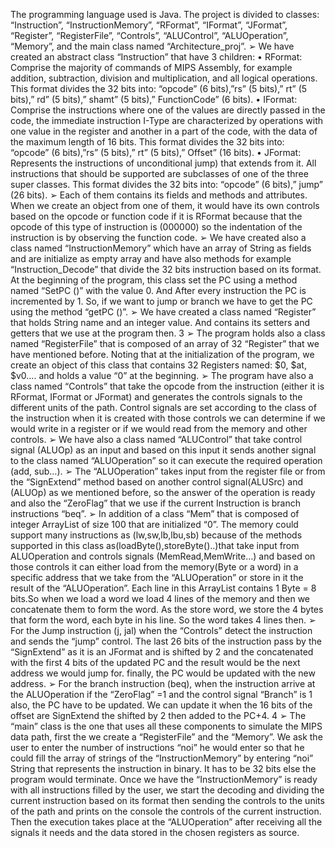 The programming language used is Java. The project is divided to classes: “Instruction”,
“InstructionMemory”, “RFormat”, “IFormat”, “JFormat”, “Register”, “RegisterFile”,
“Controls”, “ALUControl”, “ALUOperation”, “Memory”, and the main class named
“Architecture_proj”.
➢ We have created an abstract class “Instruction” that have 3 children:
• RFormat: Comprise the majority of commands of MIPS Assembly, for example addition,
subtraction, division and multiplication, and all logical operations.
This format divides the 32 bits into: “opcode” (6 bits),”rs” (5 bits),” rt” (5 bits),” rd” (5
bits),” shamt” (5 bits),” FunctionCode” (6 bits).
• IFormat: Comprise the instructions where one of the values are directly passed in the
code, the immediate instruction I-Type are characterized by operations with one value in
the register and another in a part of the code, with the data of the maximum length of 16
bits. This format divides the 32 bits into: “opcode” (6 bits),”rs” (5 bits),” rt” (5 bits),”
Offset” (16 bits).
• JFormat: Represents the instructions of unconditional jump) that extends from it. All
instructions that should be supported are subclasses of one of the three super classes.
This format divides the 32 bits into: “opcode” (6 bits),” jump” (26 bits).
➢ Each of them contains its fields and methods and attributes. When we create an object
from one of them, it would have its own controls based on the opcode or function code if
it is RFormat because that the opcode of this type of instruction is (000000) so the
indentation of the instruction is by observing the function code.
➢ We have created also a class named “InstructionMemory” which have an array of String
as fields and are initialize as empty array and have also methods for example
“Instruction_Decode” that divide the 32 bits instruction based on its format. At the
beginning of the program, this class set the PC using a method named “SetPC ()” with
the value 0. And After every instruction the PC is incremented by 1. So, if we want to
jump or branch we have to get the PC using the method “getPC ()”.
➢ We have created a class named “Register” that holds String name and an integer value.
And contains its setters and getters that we use at the program then.
3
➢ The program holds also a class named “RegisterFile” that is composed of an array of 32
“Register” that we have mentioned before. Noting that at the initialization of the
program, we create an object of this class that contains 32 Registers named: $0, $at,
$v0…. and holds a value “0” at the beginning.
➢ The program have also a class named “Controls” that take the opcode from the
instruction (either it is RFormat, IFormat or JFormat) and generates the controls signals
to the different units of the path. Control signals are set according to the class of the
instruction when it is created with those controls we can determine if we would write in a
register or if we would read from the memory and other controls.
➢ We have also a class named “ALUControl” that take control signal (ALUOp) as an input
and based on this input it sends another signal to the class named “ALUOperation” so it
can execute the required operation (add, sub…).
➢ The “ALUOperation” takes input from the register file or from the “SignExtend” method
based on another control signal(ALUSrc) and (ALUOp) as we mentioned before, so the
answer of the operation is ready and also the “ZeroFlag” that we use if the current
Instruction is branch instructions “beq”.
➢ In addition of a class “Mem” that is composed of integer ArrayList of size 100 that are
initialized “0”. The memory could support many instructions as (lw,sw,lb,lbu,sb) because
of the methods supported in this class as(loadByte(),storeByte()..)that take input from
ALUOperation and controls signals (MemRead,MemWrite…) and based on those
controls it can either load from the memory(Byte or a word) in a specific address that we
take from the “ALUOperation” or store in it the result of the “ALUOperation”.
Each line in this ArrayList contains 1 Byte = 8 bits.So when we load a word we load 4
lines of the memory and then we concatenate them to form the word. As the store word,
we store the 4 bytes that form the word, each byte in his line. So the word takes 4 lines
then.
➢ For the Jump instruction (j, jal) when the “Controls” detect the instruction and sends the
“jump” control. The last 26 bits of the instruction pass by the “SignExtend” as it is an
JFormat and is shifted by 2 and the concatenated with the first 4 bits of the updated PC
and the result would be the next address we would jump for. finally, the PC would be
updated with the new address.
➢ For the branch instruction (beq), when the instruction arrive at the ALUOperation if the
“ZeroFlag” =1 and the control signal “Branch” is 1 also, the PC have to be updated. We
can update it when the 16 bits of the offset are SignExtend the shifted by 2 then added
to the PC+4.
4
➢ The “main” class is the one that uses all these components to simulate the MIPS data
path, first the we create a “RegisterFile” and the “Memory”. We ask the user to enter the
number of instructions “noi” he would enter so that he could fill the array of strings of the
“InstructionMemory” by entering “noi” String that represents the instruction in binary. It
has to be 32 bits else the program would terminate. Once we have the
“InstructionMemory” is ready with all instructions filled by the user, we start the decoding
and dividing the current instruction based on its format then sending the controls to the
units of the path and prints on the console the controls of the current instruction. Then
the execution takes place at the “ALUOperation” after receiving all the signals it needs
and the data stored in the chosen registers as source.
